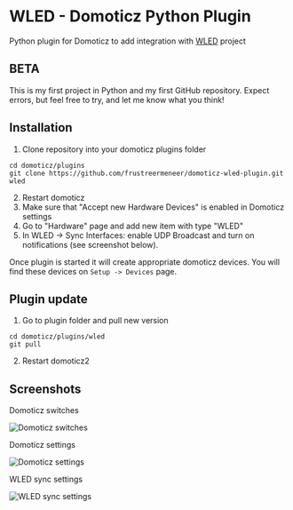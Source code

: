 # WLED - Domoticz Python Plugin
Python plugin for Domoticz to add integration with [WLED](https://github.com/Aircoookie/WLED) project

## BETA
This is my first project in Python and my first GitHub repository. Expect errors, but feel free to try, and let me know what you think!

## Installation

1. Clone repository into your domoticz plugins folder
```
cd domoticz/plugins
git clone https://github.com/frustreermeneer/domoticz-wled-plugin.git wled
```
2. Restart domoticz
3. Make sure that "Accept new Hardware Devices" is enabled in Domoticz settings
4. Go to "Hardware" page and add new item with type "WLED"
5. In WLED -> Sync Interfaces: enable UDP Broadcast and turn on notifications (see screenshot below).

Once plugin is started it will create appropriate domoticz devices. You will find these devices on `Setup -> Devices` page.

## Plugin update

1. Go to plugin folder and pull new version
```
cd domoticz/plugins/wled
git pull
```
2. Restart domoticz2

## Screenshots

Domoticz switches

![Domoticz switches](https://raw.githubusercontent.com/frustreermeneer/domoticz-wled-plugin/master/screenshot.jpg)

Domoticz settings

![Domoticz settings](https://raw.githubusercontent.com/frustreermeneer/domoticz-wled-plugin/master/settings.jpg)

WLED sync settings

![WLED sync settings](https://raw.githubusercontent.com/frustreermeneer/domoticz-wled-plugin/master/wledsettings.jpg)